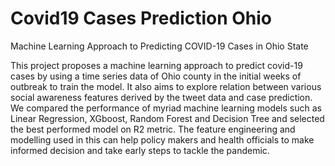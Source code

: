 # Covid19 Cases Prediction Ohio
Machine Learning Approach to Predicting COVID-19 Cases in Ohio State


This project proposes a machine learning approach to predict covid-19 cases by using a time series data of Ohio county in the initial weeks of outbreak to train the model. It also aims to explore relation between various social awareness features derived by the tweet data and case prediction. We compared the performance of myriad machine learning models such as Linear Regression, XGboost, Random Forest and Decision Tree and selected the best performed model on R2 metric. The feature engineering and modelling used in this can help policy makers and health officials to make informed decision and take early steps to tackle the pandemic.
